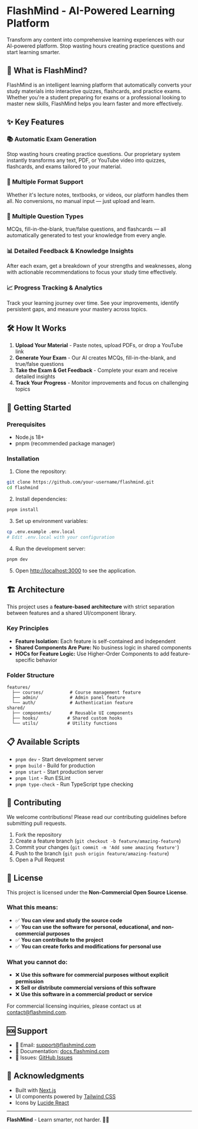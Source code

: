 # FlashMind - AI-Powered Learning Platform

Transform any content into comprehensive learning experiences with our AI-powered platform. Stop wasting hours creating practice questions and start learning smarter.

## 🚀 What is FlashMind?

FlashMind is an intelligent learning platform that automatically converts your study materials into interactive quizzes, flashcards, and practice exams. Whether you're a student preparing for exams or a professional looking to master new skills, FlashMind helps you learn faster and more effectively.

## ✨ Key Features

### 📚 **Automatic Exam Generation**
Stop wasting hours creating practice questions. Our proprietary system instantly transforms any text, PDF, or YouTube video into quizzes, flashcards, and exams tailored to your material.

### 🔄 **Multiple Format Support**
Whether it's lecture notes, textbooks, or videos, our platform handles them all. No conversions, no manual input — just upload and learn.

### 🎯 **Multiple Question Types**
MCQs, fill-in-the-blank, true/false questions, and flashcards — all automatically generated to test your knowledge from every angle.

### 📊 **Detailed Feedback & Knowledge Insights**
After each exam, get a breakdown of your strengths and weaknesses, along with actionable recommendations to focus your study time effectively.

### 📈 **Progress Tracking & Analytics**
Track your learning journey over time. See your improvements, identify persistent gaps, and measure your mastery across topics.

## 🛠️ How It Works

1. **Upload Your Material** - Paste notes, upload PDFs, or drop a YouTube link
2. **Generate Your Exam** - Our AI creates MCQs, fill-in-the-blank, and true/false questions
3. **Take the Exam & Get Feedback** - Complete your exam and receive detailed insights
4. **Track Your Progress** - Monitor improvements and focus on challenging topics

## 🚀 Getting Started

### Prerequisites
- Node.js 18+ 
- pnpm (recommended package manager)

### Installation

1. Clone the repository:
```bash
git clone https://github.com/your-username/flashmind.git
cd flashmind
```

2. Install dependencies:
```bash
pnpm install
```

3. Set up environment variables:
```bash
cp .env.example .env.local
# Edit .env.local with your configuration
```

4. Run the development server:
```bash
pnpm dev
```

5. Open [http://localhost:3000](http://localhost:3000) to see the application.

## 🏗️ Architecture

This project uses a **feature-based architecture** with strict separation between features and a shared UI/component library.

### Key Principles
- **Feature Isolation:** Each feature is self-contained and independent
- **Shared Components Are Pure:** No business logic in shared components
- **HOCs for Feature Logic:** Use Higher-Order Components to add feature-specific behavior

### Folder Structure
```
features/
  ├── courses/          # Course management feature
  ├── admin/            # Admin panel feature
  └── auth/             # Authentication feature
shared/
  ├── components/       # Reusable UI components
  ├── hooks/           # Shared custom hooks
  └── utils/           # Utility functions
```

## 📋 Available Scripts

- `pnpm dev` - Start development server
- `pnpm build` - Build for production
- `pnpm start` - Start production server
- `pnpm lint` - Run ESLint
- `pnpm type-check` - Run TypeScript type checking

## 🤝 Contributing

We welcome contributions! Please read our contributing guidelines before submitting pull requests.

1. Fork the repository
2. Create a feature branch (`git checkout -b feature/amazing-feature`)
3. Commit your changes (`git commit -m 'Add some amazing feature'`)
4. Push to the branch (`git push origin feature/amazing-feature`)
5. Open a Pull Request

## 📄 License

This project is licensed under the **Non-Commercial Open Source License**.

### What this means:
- ✅ **You can view and study the source code**
- ✅ **You can use the software for personal, educational, and non-commercial purposes**
- ✅ **You can contribute to the project**
- ✅ **You can create forks and modifications for personal use**

### What you cannot do:
- ❌ **Use this software for commercial purposes without explicit permission**
- ❌ **Sell or distribute commercial versions of this software**
- ❌ **Use this software in a commercial product or service**

For commercial licensing inquiries, please contact us at [contact@flashmind.com](mailto:contact@flashmind.com).

## 🆘 Support

- 📧 Email: [support@flashmind.com](mailto:support@flashmind.com)
- 📖 Documentation: [docs.flashmind.com](https://docs.flashmind.com)
- 🐛 Issues: [GitHub Issues](https://github.com/your-username/flashmind/issues)

## 🙏 Acknowledgments

- Built with [Next.js](https://nextjs.org)
- UI components powered by [Tailwind CSS](https://tailwindcss.com)
- Icons by [Lucide React](https://lucide.dev)

---

**FlashMind** - Learn smarter, not harder. 🧠✨